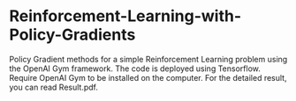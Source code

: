 # Reinforcement-Learning-with-Policy-Gradients
Policy Gradient methods for a simple Reinforcement Learning problem using the OpenAI Gym framework.
The code is deployed using Tensorflow.
Require OpenAI Gym to be installed on the computer.
For the detailed result, you can read </b>Result.pdf</b>.
